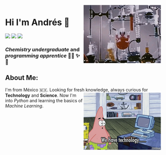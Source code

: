 
 <img align='right' src="https://github.com/Andres8ezau/Andres8ezau/blob/master/giphy.gif" width="250" />

# Hi I'm Andrés 👋     
[![](https://img.shields.io/badge/Facebook-andresezau.perezhernadez-blue)](https://www.facebook.com/andresezau.perezhernadez)
[![](https://img.shields.io/badge/Gmail-andres8ezau%40gmail.com-orange)](mailto:andres8ezau@gmail.com)
[![](https://img.shields.io/badge/Community-FutureLab-9cf)](https://futurelab.mx/)


### _Chemistry undergraduate_ and _programming apprentice_ :scientist: :sparkles: :rocket: 
 ## About Me: 
I'm from México :mexico:. Looking for fresh knowledge, always curious for __Technology__ and __Science__.
<img align='right' src="https://github.com/Andres8ezau/Andres8ezau/blob/master/giphy%20(1.2).gif" width="250" />
Now I'm into *Python* and learning the basics of *Machine Learning*.  



 
 
